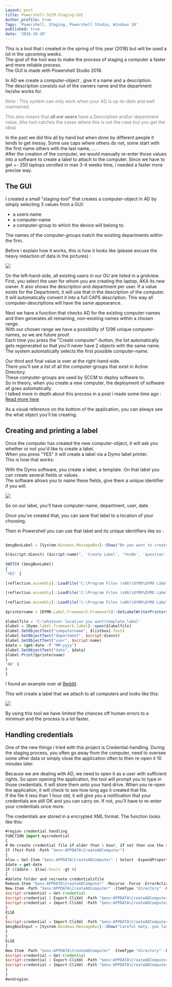 ```yaml
---
Layout: post
title: Powershell-SCCM-Staging-GUI
Author_profile: true
Tags: 'Powershell, Staging, Powershell Studio, Windows 10'
published: true
date: '2018-10-28'
---
```


This is a tool that i created in the spring of this year (2018) but will be used a lot in the upcoming weeks.  
The goal of the tool was to make the process of staging a computer a faster and more reliable process.  
The GUI is made with Powershell Studio 2018.  
  
In AD we create a computer-object , give it a name and a description.  
The description consists out of the owners name and the department he/she works for.  
<div style="color:gray; font-size: 14px;">  
Note : This system can only work when your AD is up-to-date and well maintained.  
  
This also means that **all our users** have a Description and\or department value. (the tool catches the cases where this is not the case but you get the idea)  
</div>  
  
In the past we did this all by hand but when done by different people it tends to get messy. Some use caps where others do not, some start with the first name others with the last name, ... .  
After the creation of the computer, we would manually re-enter those values into a software to create a label to attach to the computer.
Since we have to get +- 250 laptops unrolled in max 3-4 weeks time, i needed a faster more precise way.  
  
## The GUI

I created a small "staging-tool" that creates a computer-object in AD by simply selecting 3 values from a GUI:  
  
- a users name  
- a computer-name  
- a computer-group to which the device will belong to.  
  
The names of the computer-groups match the existing departments within the firm.  
  
Before i explain how it works, this is how it looks like (please excuse the heavy redaction of data in the pictures) :  
  
![]({{site.baseurl}}/assets/images/SCCMStagingGUI/gui.png)  
  
On the left-hand-side, all existing users in our OU are listed in a gridview. First, you select the user for whom you are creating the laptop, AKA its new owner. It also shows the description and department per user. If a value exists for the Department, it will use that in the description of the computer. It will automatically convert it into a full CAPS description. This way all computer-descriptions will have the same appearance.  
  
Next we have a function that checks AD for the existing computer-names and then generates all remaining, non-existing names within a chosen range.  
With our chosen range we have a possibility of 1296 unique computer-names, so we are future proof.  
Each time you press the "Create computer"-button, the list automatically gets regenerated so that you'll never have 2 objects with the same name.  
The system automatically selects the first possible computer-name.  
  
Our third and final value is over at the right-hand-side.  
There you'll see a list of all the computer-groups that exist in Active Directory.  
These computer-groups are used by SCCM to deploy software to.  
So in theory, when you create a new computer, the deployment of software all goes automatically.  
I talked more in depth about this process in a post i made some time ago : [Read more here](https://cookiecrumbles.github.io/SCCM_AD_Powershell/ "Read more here")  
  
  
As a visual reference on the bottom of the application, you can always see the what object you'll be creating.  

## Creating and printing a label 

Once the computer has created the new computer-object, it will ask you whether or not you'd like to create a label.  
When you press "YES" it will create a label via a Dymo label printer.  
This is how that works:  
  
With the Dymo software, you create a label, a template. On that label you can create several fields or values.  
The software allows you to name these fields, give them a unique identifier if you will.  
  
![]({{site.baseurl}}/assets/images/SCCMStagingGUI/dymo.png)  
  
So on our label, you'll have computer-name, department, user, date.  
  
Once you've created that, you can save that label to a location of your choosing.  
  
Then in Powershell you can use that label and its unique identifiers like so :  
  
```javascript  
  
$msgBoxLabel = [System.Windows.MessageBox]::Show("Do you want to create a label $($listBox1.Text)  
  
$($script:dienst) ($script:name)", 'Create Label', 'YesNo', 'question')  
  
SWITCH ($msgBoxLabel)  
{  
'YES' {  
  
[reflection.assembly]::LoadFile('C:\Program Files (x86)\DYMO\DYMO Label Software\Framework\.net4\DYMO.DLS.Runtime.dll')  
  
[reflection.assembly]::LoadFile('C:\Program Files (x86)\DYMO\DYMO Label Software\Framework\.net4\DYMO.Label.Framework.dll')  
  
[reflection.assembly]::LoadFile('C:\Program Files (x86)\DYMO\DYMO Label Software\Framework\.net4\DYMO.Common.dll')  
  
$printername = [DYMO.Label.Framework.Framework]::GetLabelWriterPrinters() | select -ExpandProperty name  
  
$labelfile = 'C:\whatever location you want\template.label'  
$label = [Dymo.label.framework.label]::open($labelfile)  
$label.SetObjectText("computername", $listbox1.Text)  
$label.SetObjectText("department", $script:dienst)  
$label.SetObjectText("user", $script:name)  
$data = (get-date -f "MM-yyyy")  
$label.SetObjectText("date", $data)  
$label.Print($printername)  
}  
'NO' {  
}  
}  
```  
  
I found an example over at [Reddit](https://www.reddit.com/r/PowerShell/comments/6y80dq/script_to_print_to_a_dymo_labelwriter/ "Reddit").  
  
This will create a label that we attach to all computers and looks like this:  

![]({{site.baseurl}}/assets/images/SCCMStagingGUI/label.png)  
  
By using this tool we have limited the chances off human errors to a minimum and the process is a lot faster.  
 
## Handling credentials 
  
One of the new things i tried with this project is Credential-handling. During the staging process, you often go away from the computer, need to oversee some other data or simply close the application often to then re-open it 10 minutes later.  
  
Because we are dealing with AD, we need to open it as a user with sufficient rights. So upon opening the application, the tool will prompt you to type in those credentials. It will store them onto your hard drive. When you re-open the application, it will check to see how long ago it created that file.  
If the file it less than 1 hour old, it will give you a notification that your credentials are still OK and you can carry on. If not, you'll have to re-enter your credentials once more.  
  
The credentials are stored in a encrypted XML format. The function looks like this:  
  
```javascript  
#region credential handling  
FUNCTION import-mycredential  
{  
# Re-create credential file if older than 1 hour, if not then use the stored credentials.  
IF (Test-Path -Path "$env:APPDATA\CreateADComputer")  
{  
$lsw = Get-Item "$env:APPDATA\CreateADComputer" | Select -ExpandProperty LastWriteTime  
$date = get-date  
IF (($date - $lsw).hours -gt 0)  
{  
#delete folder and recreate credentialsfile  
Remove-Item "$env:APPDATA\CreateADComputer" -Recurse -Force -ErrorAction SilentlyContinue -Confirm:$false  
New-Item -Path "$env:APPDATA\CreateADComputer" -ItemType "directory" -Force  
$script:credential = Get-Credential  
$script:credential | Export-CliXml -Path "$env:APPDATA\CreateADComputer\cred.xml"  
$script:credential = Import-CliXml -Path "$env:APPDATA\CreateADComputer\cred.xml"  
}  
ELSE  
{  
$script:credential = Import-CliXml -Path "$env:APPDATA\CreateADComputer\cred.xml"  
$msgBoxInput = [System.Windows.MessageBox]::Show("Careful maty, you last opend this program with administrative priveliges on $lsw!", 'ADM-account is being used', 'OK', 'info')  
}  
}  
ELSE  
{  
New-Item -Path "$env:APPDATA\CreateADComputer" -ItemType "directory" -Force  
$script:credential = Get-Credential  
$script:credential | Export-CliXml -Path "$env:APPDATA\CreateADComputer\cred.xml"  
$script:credential = Import-CliXml -Path "$env:APPDATA\CreateADComputer\cred.xml"  
}  
}  
#endregion  
  
```

